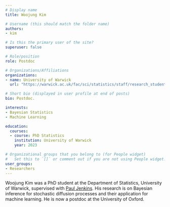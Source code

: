 ```yaml
---
# Display name
title: Woojung Kim

# Username (this should match the folder name)
authors:
- kim

# Is this the primary user of the site?
superuser: false

# Role/position
role: Postdoc

# Organizations/Affiliations
organizations:
- name: University of Warwick
  url: "https://warwick.ac.uk/fac/sci/statistics/staff/research_students/woojung/"

# Short bio (displayed in user profile at end of posts)
bio: Postdoc.

interests:
- Bayesian Statistics
- Machine Learning

education:
  courses:
  - course: PhD Statistics
    institution: University of Warwick
    year: 2023

# Organizational groups that you belong to (for People widget)
#   Set this to `[]` or comment out if you are not using People widget.
user_groups:
- Researchers
---
```


Woojung Kim was a PhD student at the Department of Statistics, University of Warwick, supervised with [Paul Jenkins](https://warwick.ac.uk/fac/sci/statistics/staff/academic-research/jenkins/). His research is on Bayesian inference for stochastic diffusion processes and their application for machine learning. He is now a postdoc at the University of Oxford.